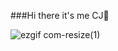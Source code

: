 ###Hi there it's me CJ👋

![ezgif com-resize(1)](https://github.com/user-attachments/assets/46018214-95f4-451a-9bdd-beffbcfade0c)
